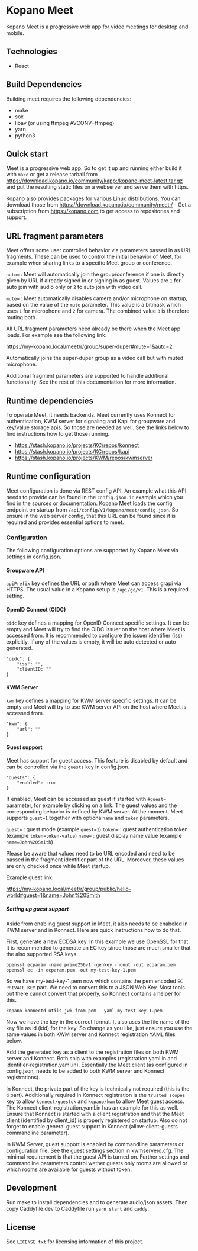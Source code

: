 # Kopano Meet

Kopano Meet is a progressive web app for video meetings for desktop and mobile.

## Technologies

- React

## Build Dependencies

Building meet requires the following dependencies:

* make
* sox
* libav (or using ffmpeg AVCONV=ffmpeg)
* yarn
* python3

## Quick start

Meet is a progressive web app. So to get it up and running either build it with
`make` or get a release tarball from https://download.kopano.io/community/kapp:/kopano-meet-latest.tar.gz
and put the resulting static files on a webserver and serve them with https.

Kopano also provides packages for various Linux distributions. You can download
those from https://download.kopano.io/community/meet:/ - Get a subscription from
https://kopano.com to get access to repositories and support.

## URL fragment parameters

Meet offers some user controlled behavior via parameters passed in as URL
fragments. These can be used to control the initial behavior of Meet, for example
when sharing links to a specific Meet group or conference.

`auto=` : Meet will automatically join the group/conference if one is directly
          given by URL if already signed in or signing in as guest. Values are
		  `1` for auto join with audio only or `2` to auto join with video call.

`mute=` : Meet automatically disables camera and/or microphone on startup, based
          on the value of the `mute` parameter. This value is a bitmask which
		  uses `1` for microphone and `2` for camera. The combined value `3` is
		  therefore muting both.


All URL fragment parameters need already be there when the Meet app loads. For
example see the following link:

  https://my-kopano.local/meet/r/group/super-duper#mute=1&auto=2

Automatically joins the super-duper group as a video call but with muted
microphone.

Additional fragment parameters are supported to handle additional functionality.
See the rest of this documentation for more information.

## Runtime dependencies

To operate Meet, it needs backends. Meet currently uses Konnect for
authentication, KWM server for signaling and Kapi for groupware and key/value
storage apis. So those are needed as well. See the links below to find
instructions how to get those running.

- https://stash.kopano.io/projects/KC/repos/konnect
- https://stash.kopano.io/projects/KC/repos/kapi
- https://stash.kopano.io/projects/KWM/repos/kwmserver

## Runtime configuration

Meet configuration is done via REST config API. An example what this API needs
to provide can be found in the `config.json.in` example which you find in the
sources or documentation. Kopano Meet loads the config endpoint on startup from
`/api/config/v1/kopano/meet/config.json`. So ensure in the web server config,
that this URL can be found since it is required and provides essential options
to meet.

### Configuration

The following configuration options are supported by Kopano Meet via settings in
config.json.

#### Groupware API

`apiPrefix` key defines the URL or path where Meet can access grapi via HTTPS.
The usual value in a Kopano setup is `/api/gc/v1`. This is a required setting.

#### OpenID Connect (OIDC)

`oidc` key defines a mapping for OpenID Connect specific settings. It can be
empty and Meet will try to find the OIDC issuer on the host where Meet is
accessed from. It is recommended to configure the issuer identifier (iss)
explicitly. If any of the values is empty, it will be auto detected or auto
generated.

```
"oidc": {
	"iss": "",
	"clientID: ""
}
```

#### KWM Server

`kwm` key defines a mapping for KWM server specific settings. It can be empty
and Meet will try to use KWM server API on the host where Meet is accessed from.

```
"kwm": {
	"url": ""
}
```

#### Guest support

Meet has support for guest access. This feature is disabled by default and can
be controlled via the `guests` key in config.json.

```
"guests": {
	"enabled": true
}
```

If enabled, Meet can be accessed as guest if started with `#guest=` parameter,
for example by clicking on a link. The guest values and the corresponding
behavior is defined by KWM server. At the moment, Meet supports `guest=1`
together with optional`name` and `token` parameters.

`guest=` : guest mode (example `guest=1`)
`token=` : guest authentication token (example `token=token-value`)
`name=`  : guest display name value (example `name=John%20Smith`)

Please be aware that values need to be URL encoded and need to be passed in the
fragment identifier part of the URL. Moreover, these values are only checked
once while Meet startup.

Example guest link:

  https://my-kopano.local/meet/r/group/public/hello-world#guest=1&name=John%20Smith

##### Setting up guest support

Aside from enabling guest support in Meet, it also needs to be enabeled in
KWM server and in Konnect. Here are quick instructions how to do that.

First, generate a new ECDSA key. In this example we use OpenSSL for that. It is
recommended to generate an EC key since those are much smaller that the also
supported RSA keys.

```
openssl ecparam -name prime256v1 -genkey -noout -out ecparam.pem
openssl ec -in ecparam.pem -out my-test-key-1.pem
```

So we have my-test-key-1.pem now which contains the pem encoded `EC PRIVATE KEY`
part. We need to convert this to a JSON Web Key. Most tools out there cannot
convert that properly, so Konnect contains a helper for this.

```
kopano-konnectd utils jwk-from-pem --yaml my-test-key-1.pem
```

Now we have the key in the correct format. It also uses the file name of the
key file as id (kid) for the key. So change as you like, just ensure you use
the same values in both KWM server and Konnect registration YAML files below.

Add the generated key as a client to the registration files on both KWM server
and Konnect. Both ship with examples (registration.yaml.in and
identifier-registration.yaml.in). Essentially the Meet client (as configured in
config.json, needs to be added to both KWM server and Konnect registrations).

In Konnect, the private part of the key is technically not required (this is
the `d` part). Additionally required in Konnect registration is the
`trusted_scopes` key to allow `konnect/guestok` and `kopano/kwm` to allow Meet
guest access. The Konnect client-registration.yaml.in has an example for this
as well. Ensure that Konnect is started with a client registration and that the
Meet client (identified by client_id) is properly registered on startup. Also do
not forget to enable general guest support in Konnect (allow-client-guests
commandline parameter).

In KWM Server, guest support is enabled by commandline parameters or configuration
file. See the guest settings section in kwmserverd.cfg. The minimal requirement
is that the guest API is turned on. Further settings and commandline parameters
control wether guests only rooms are allowed or which rooms are available for
guests without token.

## Development

Run make to install dependencies and to generate audio/json assets. Then copy
Caddyfile.dev to Caddyfile run `yarn start` and `caddy`.

## License

See `LICENSE.txt` for licensing information of this project.
